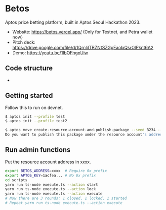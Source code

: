 # Betos

Aptos price betting platform, built in Aptos Seoul Hackathon 2023.

- Website: https://betos.vercel.app/ (Only for Testnet, and Petra wallet now)
- Pitch deck: https://drive.google.com/file/d/1QrnIiITBZNtSZGgFaoIxQsrOlPknt6A2
- Demo: https://youtu.be/1lbOFhgoUiw

## Code structure

-

## Getting started

Follow this to run on devnet.

```sh
$ aptos init --profile test
$ aptos init --profile test2

$ aptos move create-resource-account-and-publish-package --seed 3234 --address-name betos --named-addresses admin=test2 --profile test2 --skip-fetch-latest-git-deps --assume-yes
Do you want to publish this package under the resource account's address xxxx?
```

## Run admin functions

Put the resource account address in xxxx.

```sh
export BETOS_ADDRESS=xxxx  # Require 0x prefix
export APTOS_KEY=1acfea... # No 0x prefix
cd scripts
yarn run ts-node execute.ts --action start
yarn run ts-node execute.ts --action lock
yarn run ts-node execute.ts --action execute
# Now there are 3 rounds: 1 closed, 1 locked, 1 started
# Repeat yarn run ts-node execute.ts --action execute
```
